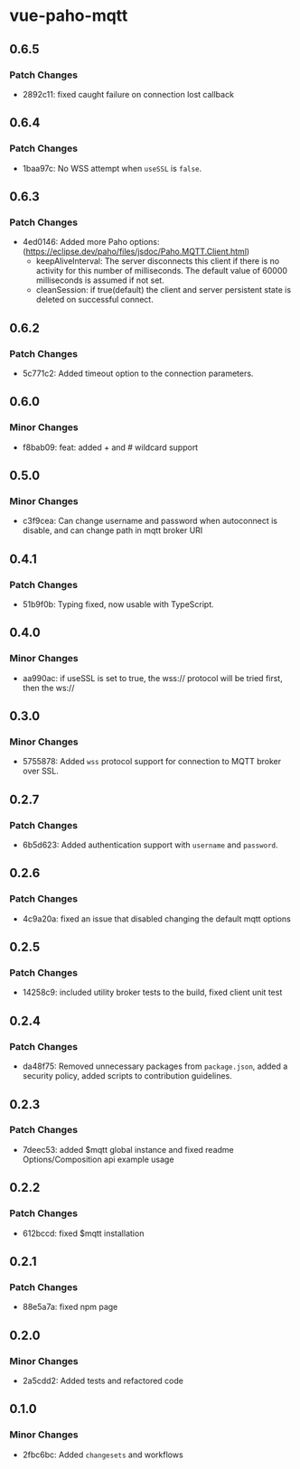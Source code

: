 # vue-paho-mqtt

## 0.6.5

### Patch Changes

- 2892c11: fixed caught failure on connection lost callback

## 0.6.4

### Patch Changes

- 1baa97c: No WSS attempt when `useSSL` is `false`.

## 0.6.3

### Patch Changes

- 4ed0146: Added more Paho options: (https://eclipse.dev/paho/files/jsdoc/Paho.MQTT.Client.html)
  - keepAliveInterval: The server disconnects this client if there is no activity for this number of milliseconds. The default value of 60000 milliseconds is assumed if not set.
  - cleanSession: if true(default) the client and server persistent state is deleted on successful connect.

## 0.6.2

### Patch Changes

- 5c771c2: Added timeout option to the connection parameters.

## 0.6.0

### Minor Changes

- f8bab09: feat: added + and # wildcard support

## 0.5.0

### Minor Changes

- c3f9cea: Can change username and password when autoconnect is disable, and can change path in mqtt broker URI

## 0.4.1

### Patch Changes

- 51b9f0b: Typing fixed, now usable with TypeScript.

## 0.4.0

### Minor Changes

- aa990ac: if useSSL is set to true, the wss:// protocol will be tried first, then the ws://

## 0.3.0

### Minor Changes

- 5755878: Added `wss` protocol support for connection to MQTT broker over SSL.

## 0.2.7

### Patch Changes

- 6b5d623: Added authentication support with `username` and `password`.

## 0.2.6

### Patch Changes

- 4c9a20a: fixed an issue that disabled changing the default mqtt options

## 0.2.5

### Patch Changes

- 14258c9: included utility broker tests to the build, fixed client unit test

## 0.2.4

### Patch Changes

- da48f75: Removed unnecessary packages from `package.json`, added a security policy, added scripts to contribution guidelines.

## 0.2.3

### Patch Changes

- 7deec53: added $mqtt global instance and fixed readme Options/Composition api example usage

## 0.2.2

### Patch Changes

- 612bccd: fixed $mqtt installation

## 0.2.1

### Patch Changes

- 88e5a7a: fixed npm page

## 0.2.0

### Minor Changes

- 2a5cdd2: Added tests and refactored code

## 0.1.0

### Minor Changes

- 2fbc6bc: Added `changesets` and workflows
